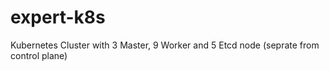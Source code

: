 # expert-k8s
Kubernetes Cluster with 3 Master, 9 Worker and 5 Etcd node (seprate from control plane)
